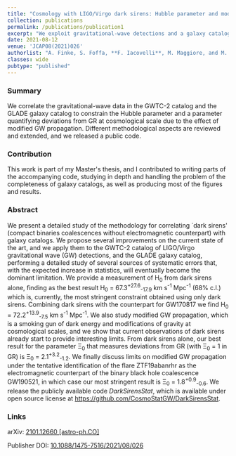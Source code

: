 ```yaml
---
title: "Cosmology with LIGO/Virgo dark sirens: Hubble parameter and modified gravitational wave propagation"
collection: publications
permalink: /publications/publication1
excerpt: "We exploit gravitational-wave detections and a galaxy catalog to obtain constraints on the expansion rate of the Universe and possible deviations from GR at cosmological scales. A public code is also released!"
date: 2021-08-12
venue: 'JCAP08(2021)026'
authorlist: "A. Finke, S. Foffa, **F. Iacovelli**, M. Maggiore, and M. Mancarella"
classes: wide
pubtype: "published"
---
```

<span class="__dimensions_badge_embed__" data-doi="10.1088/1475-7516/2021/08/026" data-style="small_circle" data-hide-zero-citations="true"></span><script async src="https://badge.dimensions.ai/badge.js" charset="utf-8"></script>

<html>
<head>
   <script src="https://code.jquery.com/jquery-3.7.0.js"></script>
</head>
<body>

<div id="inspirecount"></div>
<script>
var recid = '1843987';
var recurl = 'https://inspirehep.net/api/literature/?q=recid%3A'+recid+'&size=10&page=1&fields=citation_count&format=json';

if (recid === "undefined") {
	document.getElementById("inspirecount").innerHTML='';
} else {
	$.getJSON(recurl, function(data){
    	var html =`<a href="https://inspirehep.net/literature/${recid}" target="_blank" rel="noopener"><button type="button inspire" class="btn btn-inspire">iNSPIRE </button></a><span class="badge inspcitations">${data.hits.hits[0].metadata.citation_count} citations</span>`    
    	document.getElementById("inspirecount").innerHTML= html
  });
}
</script>
</body>
</html>



### Summary

We correlate the gravitational-wave data in the GWTC-2 catalog and the GLADE galaxy catalog to constrain the Hubble parameter and a parameter quantifying deviations from GR at cosmological scale due to the effect of modified GW propagation. Different methodological aspects are reviewed and extended, and we released a public code. 

### Contribution
This work is part of my Master's thesis, and I contributed to writing parts of the accompanying code, studying in depth and handling the problem of the completeness of galaxy catalogs, as well as producing most of the figures and results.

### Abstract
We present a detailed study of the methodology for correlating `dark sirens' (compact binaries coalescences without electromagnetic counterpart) with galaxy catalogs. We propose several improvements on the current state of the art, and we apply them to the GWTC-2 catalog of LIGO/Virgo gravitational wave (GW) detections, and the GLADE galaxy catalog, performing a detailed study of several sources of systematic errors that, with the expected increase in statistics, will eventually become the dominant limitation. We provide a measurement of H<sub>0</sub> from dark sirens alone, finding as the best result H<sub>0</sub> = 67.3<sup>+27.6</sup><sub>-17.9</sub> km s<sup>-1</sup> Mpc<sup>-1</sup> (68% c.l.) which is, currently, the most stringent constraint obtained using only dark sirens. Combining dark sirens with the counterpart for GW170817 we find H<sub>0</sub> = 72.2<sup>+13.9</sup><sub>-7.5</sub> km s<sup>-1</sup> Mpc<sup>-1</sup>. We also study modified GW propagation, which is a smoking gun of dark energy and modifications of gravity at cosmological scales, and we show that current observations of dark sirens already start to provide interesting limits. From dark sirens alone, our best result for the parameter &Xi;<sub>0</sub> that measures deviations from GR (with &Xi;<sub>0</sub> = 1 in GR) is &Xi;<sub>0</sub> = 2.1<sup>+3.2</sup><sub>-1.2</sub>. We finally discuss limits on modified GW propagation under the tentative identification of the flare ZTF19abanrhr as the electromagnetic counterpart of the binary black hole coalescence GW190521, in which case our most stringent result is &Xi;<sub>0</sub> = 1.8<sup>+0.9</sup><sub>-0.6</sub>. We release the publicly available code *DarkSirensStat*, which is available under open source license at
<a href="https://github.com/CosmoStatGW/DarkSirensStat" target="_blank" rel="noopener">https://github.com/CosmoStatGW/DarkSirensStat</a>.

### Links

<i class="ai ai-arxiv ai-fw"></i> arXiv: <a href="https://arxiv.org/abs/2101.12660" target="_blank" rel="noopener">2101.12660 [astro-ph.CO]</a>

<i class="ai ai-doi ai-fw"></i> Publisher DOI: <a href="https://iopscience.iop.org/article/10.1088/1475-7516/2021/08/026" target="_blank" rel="noopener">10.1088/1475-7516/2021/08/026</a>
